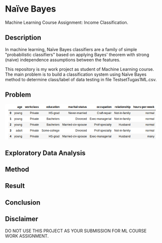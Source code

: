 # Naïve Bayes
Machine Learning Course Assignment: Income Classification.

## Description
In machine learning, Naïve Bayes classifiers are a family of simple "probabilistic classifiers" based on applying Bayes' theorem with strong (naive) independence assumptions between the features. 

This repository is my work project as student of Machine Learning course. The main problem is to build a classification system using Naïve Bayes method to determine class/label of data testing in file TestsetTugas1ML.csv.

## Problem
![NB](NB.png)

## Exploratory Data Analysis

## Method

## Result

## Conclusion

## Disclaimer
DO NOT USE THIS PROJECT AS YOUR SUBMISSION FOR ML COURSE WORK ASSIGNMENT.